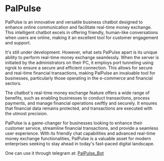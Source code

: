 # PalPulse
PalPulse is an innovative and versatile business chatbot designed to enhance online communication and facilitate real-time money exchange. This intelligent chatbot excels in offering friendly, human-like conversations when users are online, making it an excellent tool for customer engagement and support.

It's still under development. However, what sets PalPulse apart is its unique ability to perform real-time money exchange seamlessly. When the server is initiated by the administrators on their PC, it employs port tunneling using ngrok to ensure a secure and efficient connection. This allows for secure and real-time financial transactions, making PalPulse an invaluable tool for businesses, particularly those operating in the e-commerce and financial sectors.

The chatbot's real-time money exchange feature offers a wide range of benefits, such as enabling businesses to conduct transactions, process payments, and manage financial operations swiftly and securely. It ensures that financial data remains protected, and transactions are executed with the utmost precision.

PalPulse is a game-changer for businesses looking to enhance their customer service, streamline financial transactions, and provide a seamless user experience. With its friendly chat capabilities and advanced real-time money exchange functionalities, PalPulse is a valuable asset for modern enterprises seeking to stay ahead in today's fast-paced digital landscape.

One can use it through telegram at: <a href="t.me/PalPulse_bot" target="_blank">PalPulse_Bot</a>

